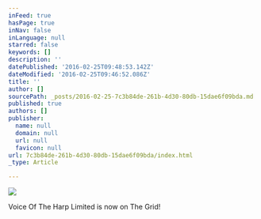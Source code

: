 ```yaml
---
inFeed: true
hasPage: true
inNav: false
inLanguage: null
starred: false
keywords: []
description: ''
datePublished: '2016-02-25T09:48:53.142Z'
dateModified: '2016-02-25T09:46:52.086Z'
title: ''
author: []
sourcePath: _posts/2016-02-25-7c3b84de-261b-4d30-80db-15dae6f09bda.md
published: true
authors: []
publisher:
  name: null
  domain: null
  url: null
  favicon: null
url: 7c3b84de-261b-4d30-80db-15dae6f09bda/index.html
_type: Article

---
```

![](https://s3-us-west-2.amazonaws.com/the-grid-img/p/22d29f56cb1611bcfd172ed5b6083b8710fe170b.jpg)

Voice Of The Harp Limited is now on The Grid!